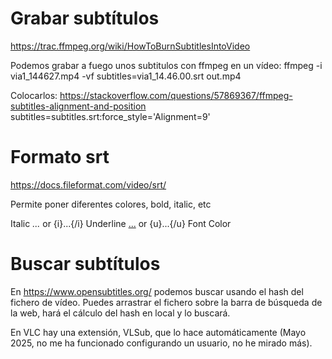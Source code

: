 # Grabar subtítulos
<https://trac.ffmpeg.org/wiki/HowToBurnSubtitlesIntoVideo>

Podemos grabar a fuego unos subtitulos con ffmpeg en un vídeo:
ffmpeg -i via1_144627.mp4 -vf subtitles=via1_14.46.00.srt out.mp4

Colocarlos:
<https://stackoverflow.com/questions/57869367/ffmpeg-subtitles-alignment-and-position>
subtitles=subtitles.srt:force_style='Alignment=9'

# Formato srt
<https://docs.fileformat.com/video/srt/>

Permite poner diferentes colores, bold, italic, etc

Italic <i>...</i> or {i}...{/i}
Underline <u>...</u> or {u}...{/u}
Font Color <font color="white">…</font>

# Buscar subtítulos

En <https://www.opensubtitles.org/> podemos buscar usando el hash del fichero de vídeo.
Puedes arrastrar el fichero sobre la barra de búsqueda de la web, hará el cálculo del hash en local y lo buscará.

En VLC hay una extensión, VLSub, que lo hace automáticamente (Mayo 2025, no me ha funcionado configurando un usuario, no he mirado más).
